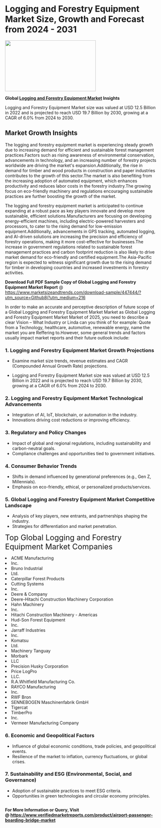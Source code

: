 <H1>Logging and Forestry Equipment Market Size, Growth and Forecast from 2024 - 2031</H1><img class="aligncenter size-medium wp-image-584254" src="https://thirdeyenews.in/wp-content/uploads/2024/09/Global-Market-Research-300x168.jpeg" alt="" width="300" height="168" /><p><strong>Global&nbsp;<a href="https://www.marketsizeandtrends.com/download-sample/447444/?utm_source=Github8j?utm_medium=216">Logging and Forestry Equipment Market</a> Insights</strong></p><p>Logging and Forestry Equipment Market size was valued at USD 12.5 Billion in 2022 and is projected to reach USD 19.7 Billion by 2030, growing at a CAGR of 6.0% from 2024 to 2030.</p><p><h2>Market Growth Insights</h2> <p>The logging and forestry equipment market is experiencing steady growth due to increasing demand for efficient and sustainable forest management practices.Factors such as rising awareness of environmental conservation, advancements in technology, and an increasing number of forestry projects worldwide are driving the market's expansion.Additionally, the rise in demand for timber and wood products in construction and paper industries contributes to the growth of this sector.The market is also benefiting from the increasing adoption of automated equipment, which enhances productivity and reduces labor costs in the forestry industry.The growing focus on eco-friendly machinery and regulations encouraging sustainable practices are further boosting the growth of the market.</p> <p>The logging and forestry equipment market is anticipated to continue expanding at a robust pace as key players innovate and develop more sustainable, efficient solutions.Manufacturers are focusing on developing energy-efficient machines, including electric-powered harvesters and processors, to cater to the rising demand for low-emission equipment.Additionally, advancements in GPS tracking, automated logging, and AI-driven solutions are increasing the precision and efficiency of forestry operations, making it more cost-effective for businesses.The increase in government regulations related to sustainable forest management practices and carbon footprint reduction is also likely to drive market demand for eco-friendly and certified equipment.The Asia-Pacific region is expected to witness significant growth due to the rising demand for timber in developing countries and increased investments in forestry activities.</p> <p><span class=""><strong>Download Full PDF Sample Copy of Global Logging and Forestry Equipment Market Report</strong> @ <a href="https://www.marketsizeandtrends.com/download-sample/447444/?utm_source=Github8j?utm_medium=216" target="_blank">https://www.marketsizeandtrends.com/download-sample/447444/?utm_source=Github8j?utm_medium=216</a></span></p><p>In order to make an accurate and perceptive description of future scope of a Global&nbsp;Logging and Forestry Equipment Market Market as Global&nbsp;Logging and Forestry Equipment Market Market of 2025, you need to describe a clear Vision &ndash; What Industry or Linda can you think of for example: Quote from a Technology, healthcare, automotive, renewable energy, name the market you are Reffering to.However, some general trends and factors usually impact market reports and their future outlook include:</p><h3>1.&nbsp;<strong>Logging and Forestry Equipment Market Growth Projections</strong></h3><ul><li>Examine market size trends, revenue estimates and CAGR (Compounded Annual Growth Rate) projections.</li><li><p>Logging and Forestry Equipment Market size was valued at USD 12.5 Billion in 2022 and is projected to reach USD 19.7 Billion by 2030, growing at a CAGR of 6.0% from 2024 to 2030.</p></li></ul><h3>2.&nbsp;<strong>Logging and Forestry Equipment Market Technological Advancements</strong></h3><ul><li>Integration of AI, IoT, blockchain, or automation in the industry.</li><li>Innovations driving cost reductions or improving efficiency.</li></ul><h3>3.&nbsp;<strong>Regulatory and Policy Changes</strong></h3><ul><li>Impact of global and regional regulations, including sustainability and carbon-neutral goals.</li><li>Compliance challenges and opportunities tied to government initiatives.</li></ul><h3>4.&nbsp;<strong>Consumer Behavior Trends</strong></h3><ul><li>Shifts in demand influenced by generational preferences (e.g., Gen Z, Millennials).</li><li>Emphasis on eco-friendly, ethical, or personalized products/services.</li></ul><h3>5.&nbsp;<strong>Global Logging and Forestry Equipment Market Competitive Landscape</strong></h3><ul><li>Analysis of key players, new entrants, and partnerships shaping the industry.</li><li>Strategies for differentiation and market penetration.</li></ul><p data-pm-slice="1 1 []"><span style="color: inherit; font-family: inherit; font-size: 25px;">Top Global Logging and Forestry Equipment Market Companies</span></p><div class="" data-test-id=""><p><li>ACME Manufacturing</li><li> Inc.</li><li> Bruno Industrial</li><li> Ltd.</li><li> Caterpillar Forest Products</li><li> Cutting Systems</li><li> Inc.</li><li> Deere & Company</li><li> Deere-Hitachi Construction Machinery Corporation</li><li> Hahn Machinery</li><li> Inc.</li><li> Hitachi Construction Machinery - Americas</li><li> Hud-Son Forest Equipment</li><li> Inc.</li><li> Jarraff Industries</li><li> Inc.</li><li> Komatsu</li><li> Ltd.</li><li> Machinery Tanguay</li><li> Morbark</li><li> LLC</li><li> Precision Husky Corporation</li><li> Price LogPro</li><li> LLC.</li><li> R.A.Whitfield Manufacturing Co.</li><li> RAYCO Manufacturing</li><li> Inc.</li><li> RWF Bron</li><li> SENNEBOGEN Maschinenfabrik GmbH</li><li> Tigercat</li><li> TimberPro</li><li> Inc.</li><li> Vermeer Manufacturing Company</li></p></div><h3>6.&nbsp;<strong>Economic and Geopolitical Factors</strong></h3><ul><li>Influence of global economic conditions, trade policies, and geopolitical events.</li><li>Resilience of the market to inflation, currency fluctuations, or global crises.</li></ul><h3>7.&nbsp;<strong>Sustainability and ESG (Environmental, Social, and Governance)</strong></h3><ul><li>Adoption of sustainable practices to meet ESG criteria.</li><li>Opportunities in green technologies and circular economy principles.</li></ul><h2><strong style="font-size: 14px;">For More Information or Query, Visit @&nbsp;</strong><a style="background-color: #ffffff; font-size: 14px;" href="https://www.marketsizeandtrends.com/report/logging-and-forestry-equipment-market/" target="_blank">https://www.verifiedmarketreports.com/product/airport-passenger-boarding-bridge-market</a></h2>